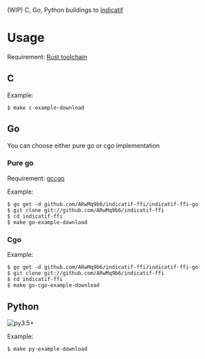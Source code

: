(WIP) C, Go, Python buildings to [indicatif](https://github.com/mitsuhiko/indicatif)

# Usage

Requirement: [Rust toolchain](https://www.rust-lang.org/downloads.html)

## C

Example:

```
$ make c-example-download
```

## Go

You can choose either pure go or cgo implementation

### Pure go

Requirement: [gccgo](https://gcc.gnu.org/onlinedocs/gccgo/)

Example:

```
$ go get -d github.com/ARwMq9b6/indicatif-ffi/indicatif-ffi-go
$ git clone git://github.com/ARwMq9b6/indicatif-ffi
$ cd indicatif-ffi
$ make go-example-download
```

### Cgo

Example:

```
$ go get -d github.com/ARwMq9b6/indicatif-ffi/indicatif-ffi-go
$ git clone git://github.com/ARwMq9b6/indicatif-ffi
$ cd indicatif-ffi
$ make go-cgo-example-download
```

## Python

![py3.5+](https://img.shields.io/badge/python-3.5%2B-blue.svg)

Example:

```
$ make py-example-download
```
